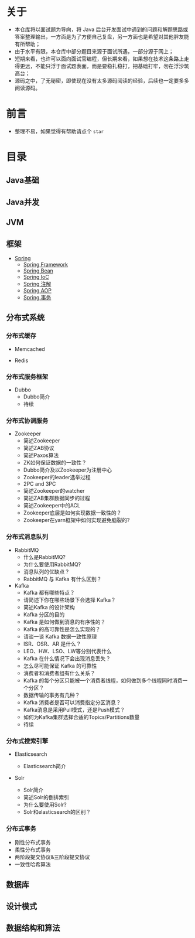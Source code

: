 # 关于

- 本仓库将以面试题为导向，将 Java 后台开发面试中遇到的问题和解题思路或答案整理输出，一方面是为了方便自己复盘，另一方面也是希望对其他胖友能有所帮助；
- 由于水平有限，本仓库中部分题目来源于面试所遇，一部分源于网上；
- 短期来看，也许可以面向面试官编程，但长期来看，如果想在技术这条路上走得更远，不能只浮于面试题表面，而是要稳扎稳打，把基础打牢，勿在浮沙筑高台；
- 源码之中，了无秘密，即使现在没有太多源码阅读的经验，后续也一定要多多阅读源码。

# 前言

- 整理不易，如果觉得有帮助请点个 `star`

# 目录

## Java基础
## Java并发
## JVM
## 框架
- [Spring](https://github.com/bigrotor187/awesome-java-interview/tree/master/framework#spring)
  - [Spring Framework](https://github.com/bigrotor187/awesome-java-interview/tree/master/framework#spring-framework)
  - [Spring Bean](https://github.com/bigrotor187/awesome-java-interview/tree/master/framework#spring-bean)
  - [Spring IoC](https://github.com/bigrotor187/awesome-java-interview/tree/master/framework#spring-ioc)
  - [Spring 注解](https://github.com/bigrotor187/awesome-java-interview/tree/master/framework#spring-%E6%B3%A8%E8%A7%A3)
  - [Spring AOP](https://github.com/bigrotor187/awesome-java-interview/tree/master/framework#spring-aop)
  - [Spring 事务](https://github.com/bigrotor187/awesome-java-interview/tree/master/framework#spring-%E4%BA%8B%E5%8A%A1)
## 分布式系统
### 分布式缓存
- Memcached

- Redis


### 分布式服务框架
- Dubbo
  - Dubbo简介
  - 待续

### 分布式协调服务
- Zookeeper
  - 简述Zookeeper
  - 简述ZAB协议
  - 简述Paxos算法
  - ZK如何保证数据的一致性？
  - Dubbo简介及以Zookeeper为注册中心
  - Zookeeper的leader选举过程
  - 2PC and 3PC
  - 简述Zookeeper的watcher
  - 简述ZAB集群数据同步的过程
  - 简述Zookeeper中的ACL
  - Zookeeper底层是如何实现数据一致性的？
  - Zookeeper在yarn框架中如何实现避免脑裂的?
  
### 分布式消息队列
- RabbitMQ
  - 什么是RabbitMQ?
  - 为什么要使用RabbitMQ?
  - 消息队列的优缺点？
  - RabbitMQ 与 Kafka 有什么区别？
- Kafka
  - Kafka 都有哪些特点？
  - 请简述下你在哪些场景下会选择 Kafka？
  - 简述Kafka 的设计架构
  - Kafka 分区的目的
  - Kafka 是如何做到消息的有序性的？
  - Kafka 的高可靠性是怎么实现的？
  - 请谈一谈 Kafka 数据一致性原理
  - ISR、OSR、AR 是什么？
  - LEO、HW、LSO、LW等分别代表什么
  - Kafka 在什么情况下会出现消息丢失？
  - 怎么尽可能保证 Kafka 的可靠性
  - 消费者和消费者组有什么关系？
  - Kafka 的每个分区只能被一个消费者线程，如何做到多个线程同时消费一个分区？
  - 数据传输的事务有几种？
  - Kafka 消费者是否可以消费指定分区消息？
  - Kafka消息是采用Pull模式，还是Push模式？
  - 如何为Kafka集群选择合适的Topics/Partitions数量
  - 待续

### 分布式搜索引擎

- Elasticsearch
  - Elasticsearch简介

- Solr
  - Solr简介
  - 简述Solr的倒排索引
  - 为什么要使用Solr?
  - Solr和elasticsearch的区别？

### 分布式事务
- 刚性分布式事务
- 柔性分布式事务
- 两阶段提交协议&三阶段提交协议
- 一致性哈希算法

## 数据库
## 设计模式
## 数据结构和算法
